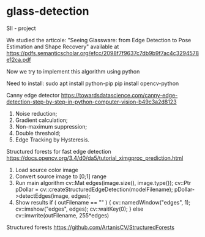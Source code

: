 # glass-detection

SII - project

We studied the articole: "Seeing Glassware: from Edge Detection to Pose Estimation and Shape Recovery" available at 
	https://pdfs.semanticscholar.org/efcc/2098f7f9637c7db9b9f7ac4c3294578e12ca.pdf

Now we try to implement this algorithm using python

Need to install:
sudo apt install python-pip
pip install opencv-python

Canny edge detector
https://towardsdatascience.com/canny-edge-detection-step-by-step-in-python-computer-vision-b49c3a2d8123
1. Noise reduction;
2. Gradient calculation;
3. Non-maximum suppression;
4. Double threshold;
5. Edge Tracking by Hysteresis.


Structured forests for fast edge detection
https://docs.opencv.org/3.4/d0/da5/tutorial_ximgproc_prediction.html

1. Load source color image
2. Convert source image to [0;1] range
3. Run main algorithm
cv::Mat edges(image.size(), image.type());
cv::Ptr<StructuredEdgeDetection> pDollar =
    cv::createStructuredEdgeDetection(modelFilename);
pDollar->detectEdges(image, edges);
4. Show results
if ( outFilename == "" )
{
    cv::namedWindow("edges", 1);
    cv::imshow("edges", edges);
    cv::waitKey(0);
}
else     cv::imwrite(outFilename, 255*edges)


Structured forests
https://github.com/ArtanisCV/StructuredForests
